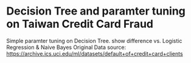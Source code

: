 # Decision Tree and paramter tuning on Taiwan Credit Card Fraud 
Simple paramter tuning on Decision Tree. show difference vs. Logistic Regression & Naive Bayes 
Original Data source: https://archive.ics.uci.edu/ml/datasets/default+of+credit+card+clients
